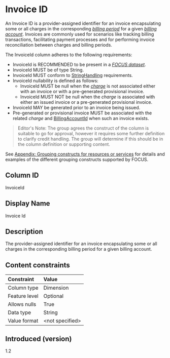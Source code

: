 # Invoice ID

An Invoice ID is a provider-assigned identifier for an invoice encapsulating some or all charges in the corresponding [*billing period*](#glossary:billing-period) for a given [*billing account*](#glossary:billing-account). Invoices are commonly used for scenarios like tracking billing transactions, facilitating payment processes and for performing invoice reconciliation between charges and billing periods.

The InvoiceId column adheres to the following requirements:

* InvoiceId is RECOMMENDED to be present in a [*FOCUS dataset*](#glossary:FOCUS-dataset).
* InvoiceId MUST be of type String.
* InvoiceId MUST conform to [StringHandling](#stringhandling) requirements.
* InvoiceId nullability is defined as follows:
  * InvoiceId MUST be null when the [*charge*](#glossary:charge) is not associated either with an invoice or with a pre-generated provisional invoice.
  * InvoiceId MUST NOT be null when the *charge* is associated with either an issued invoice or a pre-generated provisional invoice.
* InvoiceId MAY be generated prior to an invoice being issued.
* Pre-generated or provisional invoice MUST be associated with the related *charge* and [BillingAccountId](#billingaccountid) when such an invoice exists.

> Editor's Note: The group agrees the construct of the column is suitable to go for approval, however it requires some further definition to clarify credit handling. The group will determine if this should be in the column definition or supporting content.

See [Appendix: Grouping constructs for resources or services](#groupingconstructsforresourcesorservices) for details and examples of the different grouping constructs supported by FOCUS.

## Column ID

InvoiceId

## Display Name

Invoice Id

## Description

The provider-assigned identifier for an invoice encapsulating some or all charges in the corresponding billing period for a given billing account.

## Content constraints

|    Constraint   |      Value       |
|:----------------|:-----------------|
| Column type     | Dimension        |
| Feature level   | Optional        |
| Allows nulls    | True            |
| Data type       | String           |
| Value format    | \<not specified> |

## Introduced (version)

1.2
